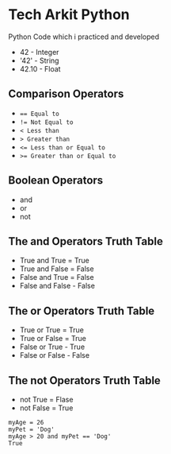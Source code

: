 # Tech Arkit Python
Python Code which i practiced and developed

- 42 - Integer
- '42' - String
- 42.10 - Float

## Comparison Operators
- `== Equal to`
- `!= Not Equal to`
- `< Less than`
- `> Greater than`
- `<= Less than or Equal to`
- `>= Greater than or Equal to`

## Boolean Operators
- and
- or
- not

## The and Operators Truth Table
- True and True = True
- True and False = False
- False and True = False
- False and False - False

## The or Operators Truth Table
- True or True = True
- True or False = True
- False or True - True
- False or False - False

## The not Operators Truth Table
- not True = Flase
- not False = True

```
myAge = 26
myPet = 'Dog'
myAge > 20 and myPet == 'Dog'
True
```
